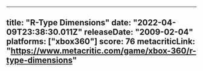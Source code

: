 
---
title: "R-Type Dimensions"
date: "2022-04-09T23:38:30.011Z"
releaseDate: "2009-02-04"
platforms: ["xbox360"]
score: 76
metacriticLink: "https://www.metacritic.com/game/xbox-360/r-type-dimensions"
---
